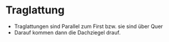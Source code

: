 # Traglattung

- Traglattungen sind Parallel zum First bzw. sie sind über Quer
- Darauf kommen dann die Dachziegel drauf.